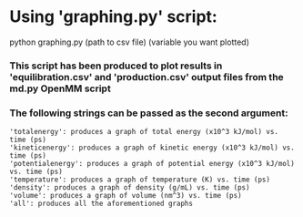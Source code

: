# Using 'graphing.py' script:

python graphing.py (path to csv file) (variable you want plotted)

### This script has been produced to plot results in 'equilibration.csv' and 'production.csv' output files from the md.py OpenMM script

### The following strings can be passed as the second argument:
    'totalenergy': produces a graph of total energy (x10^3 kJ/mol) vs. time (ps)
    'kineticenergy': produces a graph of kinetic energy (x10^3 kJ/mol) vs. time (ps)
    'potentialenergy': produces a graph of potential energy (x10^3 kJ/mol) vs. time (ps)
    'temperature': produces a graph of temperature (K) vs. time (ps)
    'density': produces a graph of density (g/mL) vs. time (ps)
    'volume': produces a graph of volume (nm^3) vs. time (ps)
    'all': produces all the aforementioned graphs

